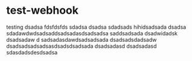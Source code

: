 # test-webhook
testing
dsadsa
fdsfdsfds
sdadsa
dsadsa
sdadsads
hihidsadsada
dsadsa
sdadawdwdsadsaddsadsadasdsadsadsa
saddsadsada
dsadwidadsk
dsadsadaw
d
sadsadasdawdsadsadsada
dsadsadsdadsadw
dsadsadsadsadsasdsadsdsadsada
dsadsadasd
dsadsadasd
sdasdadsdesdsadsa
